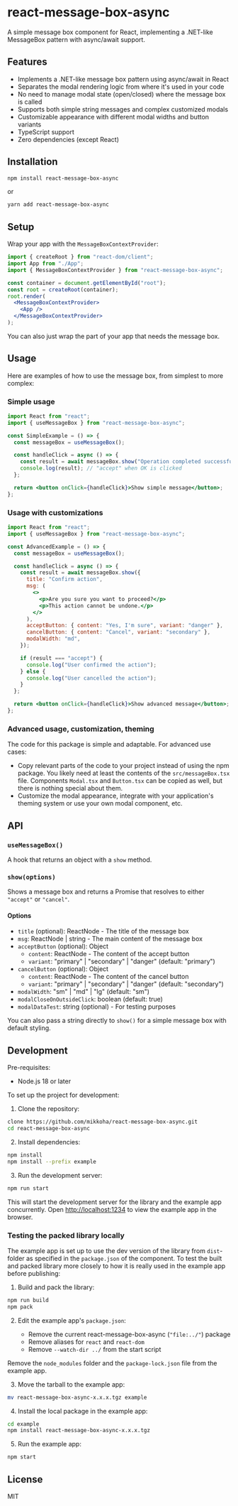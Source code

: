 # react-message-box-async

A simple message box component for React, implementing a .NET-like MessageBox pattern with async/await support.

## Features

- Implements a .NET-like message box pattern using async/await in React
- Separates the modal rendering logic from where it's used in your code
- No need to manage modal state (open/closed) where the message box is called
- Supports both simple string messages and complex customized modals
- Customizable appearance with different modal widths and button variants
- TypeScript support
- Zero dependencies (except React)

## Installation

```bash
npm install react-message-box-async
```

or

```bash
yarn add react-message-box-async
```

## Setup

Wrap your app with the `MessageBoxContextProvider`:

```jsx
import { createRoot } from "react-dom/client";
import App from "./App";
import { MessageBoxContextProvider } from "react-message-box-async";

const container = document.getElementById("root");
const root = createRoot(container);
root.render(
  <MessageBoxContextProvider>
    <App />
  </MessageBoxContextProvider>
);
```

You can also just wrap the part of your app that needs the message box.

## Usage

Here are examples of how to use the message box, from simplest to more complex:

### Simple usage

```jsx
import React from "react";
import { useMessageBox } from "react-message-box-async";

const SimpleExample = () => {
  const messageBox = useMessageBox();

  const handleClick = async () => {
    const result = await messageBox.show("Operation completed successfully.");
    console.log(result); // "accept" when OK is clicked
  };

  return <button onClick={handleClick}>Show simple message</button>;
};
```

### Usage with customizations

```jsx
import React from "react";
import { useMessageBox } from "react-message-box-async";

const AdvancedExample = () => {
  const messageBox = useMessageBox();

  const handleClick = async () => {
    const result = await messageBox.show({
      title: "Confirm action",
      msg: (
        <>
          <p>Are you sure you want to proceed?</p>
          <p>This action cannot be undone.</p>
        </>
      ),
      acceptButton: { content: "Yes, I'm sure", variant: "danger" },
      cancelButton: { content: "Cancel", variant: "secondary" },
      modalWidth: "md",
    });

    if (result === "accept") {
      console.log("User confirmed the action");
    } else {
      console.log("User cancelled the action");
    }
  };

  return <button onClick={handleClick}>Show advanced message</button>;
};
```

### Advanced usage, customization, theming

The code for this package is simple and adaptable. For advanced use cases:

- Copy relevant parts of the code to your project instead of using the npm package. You likely need at least the contents of the `src/messageBox.tsx` file. Components `Modal.tsx` and `Button.tsx` can be copied as well, but there is nothing special about them.
- Customize the modal appearance, integrate with your application's theming system or use your own modal component, etc.

## API

### `useMessageBox()`

A hook that returns an object with a `show` method.

### `show(options)`

Shows a message box and returns a Promise that resolves to either `"accept"` or `"cancel"`.

#### Options

- `title` (optional): ReactNode - The title of the message box
- `msg`: ReactNode | string - The main content of the message box
- `acceptButton` (optional): Object
  - `content`: ReactNode - The content of the accept button
  - `variant`: "primary" | "secondary" | "danger" (default: "primary")
- `cancelButton` (optional): Object
  - `content`: ReactNode - The content of the cancel button
  - `variant`: "primary" | "secondary" | "danger" (default: "secondary")
- `modalWidth`: "sm" | "md" | "lg" (default: "sm")
- `modalCloseOnOutsideClick`: boolean (default: true)
- `modalDataTest`: string (optional) - For testing purposes

You can also pass a string directly to `show()` for a simple message box with default styling.

## Development

Pre-requisites:

- Node.js 18 or later

To set up the project for development:

1. Clone the repository:

```bash
clone https://github.com/mikkoha/react-message-box-async.git
cd react-message-box-async
```

2. Install dependencies:

```bash
npm install
npm install --prefix example
```

3. Run the development server:

```bash
npm run start
```

This will start the development server for the library and the example app concurrently. Open [http://localhost:1234](http://localhost:1234) to view the example app in the browser.

### Testing the packed library locally

The example app is set up to use the dev version of the library from `dist`-folder as specified in the `package.json` of the component.
To test the built and packed library more closely to how it is really used in the example app before publishing:

1. Build and pack the library:

```bash
npm run build
npm pack
```

2. Edit the example app's `package.json`:

   - Remove the current react-message-box-async (`"file:../"`) package
   - Remove aliases for `react` and `react-dom`
   - Remove `--watch-dir ../` from the start script

Remove the `node_modules` folder and the `package-lock.json` file from the example app.

3. Move the tarball to the example app:

```bash
mv react-message-box-async-x.x.x.tgz example
```

4. Install the local package in the example app:

```bash
cd example
npm install react-message-box-async-x.x.x.tgz
```

5. Run the example app:

```bash
npm start
```

## License

MIT
